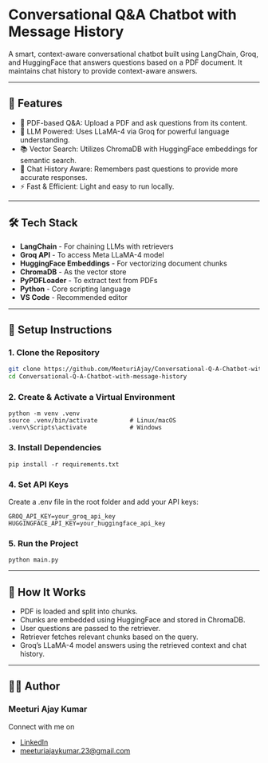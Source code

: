 # Conversational Q&A Chatbot with Message History

A smart, context-aware conversational chatbot built using LangChain, Groq, and HuggingFace that answers questions based on a PDF document. It maintains chat history to provide context-aware answers.

---

## 🧠 Features

- 🔎 PDF-based Q&A: Upload a PDF and ask questions from its content.
- 🧩 LLM Powered: Uses LLaMA-4 via Groq for powerful language understanding.
- 📚 Vector Search: Utilizes ChromaDB with HuggingFace embeddings for semantic search.
- 💬 Chat History Aware: Remembers past questions to provide more accurate responses.
- ⚡ Fast & Efficient: Light and easy to run locally.

---

## 🛠️ Tech Stack

- **LangChain** - For chaining LLMs with retrievers
- **Groq API** - To access Meta LLaMA-4 model
- **HuggingFace Embeddings** - For vectorizing document chunks
- **ChromaDB** - As the vector store
- **PyPDFLoader** - To extract text from PDFs
- **Python** - Core scripting language
- **VS Code** - Recommended editor

---


## 🚀 Setup Instructions

### 1. Clone the Repository

```bash
git clone https://github.com/MeeturiAjay/Conversational-Q-A-Chatbot-with-message-history.git
cd Conversational-Q-A-Chatbot-with-message-history
```

### 2. Create & Activate a Virtual Environment
```
python -m venv .venv
source .venv/bin/activate         # Linux/macOS
.venv\Scripts\activate            # Windows

```

### 3. Install Dependencies
```
pip install -r requirements.txt
```

### 4. Set API Keys
Create a .env file in the root folder and add your API keys:
```
GROQ_API_KEY=your_groq_api_key
HUGGINGFACE_API_KEY=your_huggingface_api_key
```

### 5. Run the Project
```
python main.py
```

---

## 🧠 How It Works

- PDF is loaded and split into chunks.
- Chunks are embedded using HuggingFace and stored in ChromaDB.
- User questions are passed to the retriever.
- Retriever fetches relevant chunks based on the query.
- Groq’s LLaMA-4 model answers using the retrieved context and chat history.

---

## 🙋‍♂️ Author
### Meeturi Ajay Kumar
Connect with me on 
- [LinkedIn](https://www.linkedin.com/in/meeturi-ajay-kumar-a02743248/)
- meeturiajaykumar.23@gmail.com